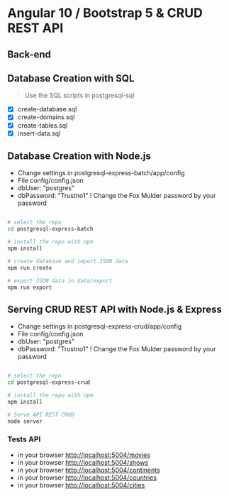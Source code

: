 # Angular 10 / Bootstrap 5 & CRUD REST API
## Back-end

## Database Creation with SQL
> Use the SQL scripts in postgresql-sql
- [x] create-database.sql
- [x] create-domains.sql
- [x] create-tables.sql
- [x] insert-data.sql

## Database Creation with Node.js
* Change settings in postgresql-express-batch/app/config
* File config/config.json
* dbUser: "postgres" 
* dbPassword: "Trustno1"   !  Change the Fox Mulder password by your password


```bash

# select the repo
cd postgresql-express-batch

# install the repo with npm
npm install

# create database and import JSON data
npm run create

# export JSON data in data/export
npm run export

```


## Serving CRUD REST API with Node.js & Express
* Change settings in postgresql-express-crud/app/config
* File config/config.json
* dbUser: "postgres"
* dbPassword: "Trustno1"    !  Change the Fox Mulder password by your password

```bash

# select the repo
cd postgresql-express-crud

# install the repo with npm
npm install

# Serve API REST CRUD
node server

```

### Tests API
* in your browser [http://localhost:5004/movies](http://localhost:5004/movies) 
* in your browser [http://localhost:5004/shows](http://localhost:5004/shows) 
* in your browser [http://localhost:5004/continents](http://localhost:5004/continents) 
* in your browser [http://localhost:5004/countries](http://localhost:5004/countries) 
* in your browser [http://localhost:5004/cities](http://localhost:5004/cities) 

